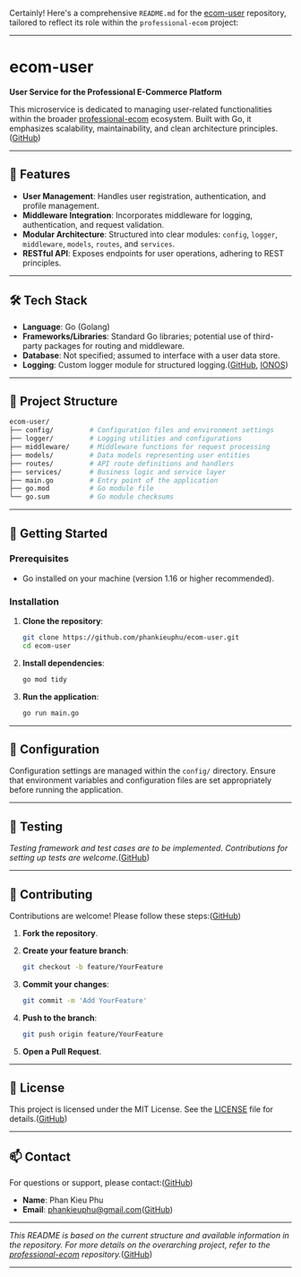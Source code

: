 Certainly! Here's a comprehensive `README.md` for the [ecom-user](https://github.com/phankieuphu/ecom-user) repository, tailored to reflect its role within the `professional-ecom` project:

---

# ecom-user

**User Service for the Professional E-Commerce Platform**

This microservice is dedicated to managing user-related functionalities within the broader [professional-ecom](https://github.com/phankieuphu/professional-ecom) ecosystem. Built with Go, it emphasizes scalability, maintainability, and clean architecture principles.([GitHub][1])

---

## 🧩 Features

* **User Management**: Handles user registration, authentication, and profile management.
* **Middleware Integration**: Incorporates middleware for logging, authentication, and request validation.
* **Modular Architecture**: Structured into clear modules: `config`, `logger`, `middleware`, `models`, `routes`, and `services`.
* **RESTful API**: Exposes endpoints for user operations, adhering to REST principles.

---

## 🛠️ Tech Stack

* **Language**: Go (Golang)
* **Frameworks/Libraries**: Standard Go libraries; potential use of third-party packages for routing and middleware.
* **Database**: Not specified; assumed to interface with a user data store.
* **Logging**: Custom logger module for structured logging.([GitHub][2], [IONOS][3])

---

## 📁 Project Structure

```bash
ecom-user/
├── config/         # Configuration files and environment settings
├── logger/         # Logging utilities and configurations
├── middleware/     # Middleware functions for request processing
├── models/         # Data models representing user entities
├── routes/         # API route definitions and handlers
├── services/       # Business logic and service layer
├── main.go         # Entry point of the application
├── go.mod          # Go module file
└── go.sum          # Go module checksums
```


---

## 🚀 Getting Started

### Prerequisites

* Go installed on your machine (version 1.16 or higher recommended).

### Installation

1. **Clone the repository**:

   ```bash
   git clone https://github.com/phankieuphu/ecom-user.git
   cd ecom-user
   ```



2. **Install dependencies**:

   ```bash
   go mod tidy
   ```



3. **Run the application**:

   ```bash
   go run main.go
   ```



---


## 🔧 Configuration

Configuration settings are managed within the `config/` directory. Ensure that environment variables and configuration files are set appropriately before running the application.

---

## 🧪 Testing

*Testing framework and test cases are to be implemented. Contributions for setting up tests are welcome.*([GitHub][2])

---

## 🤝 Contributing

Contributions are welcome! Please follow these steps:([GitHub][1])

1. **Fork the repository**.
2. **Create your feature branch**:

   ```bash
   git checkout -b feature/YourFeature
   ```



3. **Commit your changes**:

   ```bash
   git commit -m 'Add YourFeature'
   ```



4. **Push to the branch**:

   ```bash
   git push origin feature/YourFeature
   ```



5. **Open a Pull Request**.

---

## 📄 License

This project is licensed under the MIT License. See the [LICENSE](LICENSE) file for details.([GitHub][1])

---

## 📫 Contact

For questions or support, please contact:([GitHub][1])

* **Name**: Phan Kieu Phu
* **Email**: [phankieuphu@gmail.com](mailto:phankieuphu@gmail.com)([GitHub][1])

---

*This README is based on the current structure and available information in the repository. For more details on the overarching project, refer to the [professional-ecom](https://github.com/phankieuphu/professional-ecom) repository.*([GitHub][1])

---

[1]: https://github.com/phankieuphu/professional-ecom?utm_source=chatgpt.com "GitHub - phankieuphu/professional-ecom: Go e-commerce backend"
[2]: https://github.com/phankieuphu/django-celery-kafka/actions?utm_source=chatgpt.com "Actions · phankieuphu/django-celery-kafka · GitHub"
[3]: https://www.ionos.com/digitalguide/websites/web-development/readme-file/?utm_source=chatgpt.com "Readme: the file type simply explained with examples - IONOS"
[4]: https://docs.github.com/en/account-and-profile/setting-up-and-managing-your-github-profile/customizing-your-profile/managing-your-profile-readme?utm_source=chatgpt.com "Managing your profile README - GitHub Docs"
